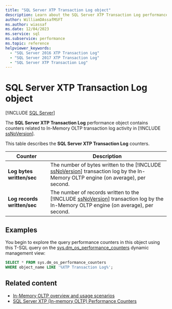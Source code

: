 ```yaml
---
title: "SQL Server XTP Transaction Log object"
description: Learn about the SQL Server XTP Transaction Log performance object, which contains counters related to In-Memory OLTP transaction log activity in SQL Server.
author: WilliamDAssafMSFT
ms.author: wiassaf
ms.date: 12/04/2023
ms.service: sql
ms.subservice: performance
ms.topic: reference
helpviewer_keywords:
  - "SQL Server 2016 XTP Transaction Log"
  - "SQL Server 2017 XTP Transaction Log"
  - "SQL Server XTP Transaction Log"
---
```

# SQL Server XTP Transaction Log object
 [!INCLUDE [SQL Server](../../includes/applies-to-version/sqlserver.md)]

  The **SQL Server XTP Transaction Log** performance object contains counters related to In-Memory OLTP transaction log activity in [!INCLUDE [ssNoVersion](../../includes/ssnoversion-md.md)].  
  
 This table describes the **SQL Server XTP Transaction Log** counters.  
  
|Counter|Description|  
|-------------|-----------------|  
|**Log bytes written/sec**|The number of bytes written to the [!INCLUDE [ssNoVersion](../../includes/ssnoversion-md.md)] transaction log by the In-Memory OLTP engine (on average), per second.|  
|**Log records written/sec**|The number of records written to the [!INCLUDE [ssNoVersion](../../includes/ssnoversion-md.md)] transaction log by the In-Memory OLTP engine (on average), per second.|  
  
 
## Examples

You begin to explore the query performance counters in this object using this T-SQL query on the [sys.dm_os_performance_counters](../system-dynamic-management-views/sys-dm-os-performance-counters-transact-sql.md) dynamic management view:

```sql
SELECT * FROM sys.dm_os_performance_counters
WHERE object_name LIKE '%XTP Transaction Log%';
``` 

## Related content

- [In-Memory OLTP overview and usage scenarios](../in-memory-oltp/overview-and-usage-scenarios.md)
- [SQL Server XTP (In-memory OLTP) Performance Counters](sql-server-xtp-in-memory-oltp-performance-counters.md)
